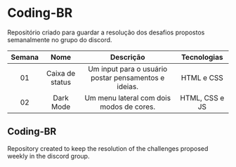 # Coding-BR
Repositório criado para guardar a resolução dos desafios propostos semanalmente no grupo do discord.

Semana | Nome | Descrição | Tecnologias 
:---: | :---: | :---: | :---:
01 | Caixa de status | Um input para o usuário postar pensamentos e ideias. | HTML e CSS
02 | Dark Mode | Um menu lateral com dois modos de cores. | HTML, CSS e JS

## Coding-BR
Repository created to keep the resolution of the challenges proposed weekly in the discord group.
